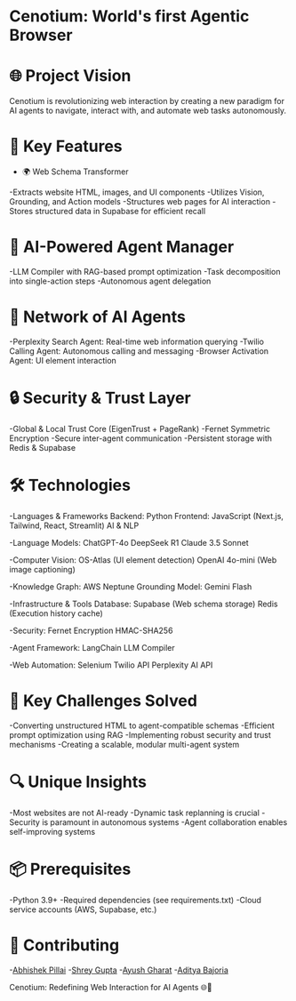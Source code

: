 # Cenotium: World's first Agentic Browser

# 🌐 Project Vision
Cenotium is revolutionizing web interaction by creating a new paradigm for AI agents to navigate, interact with, and automate web tasks autonomously.

# 🚀 Key Features
- 🌍 Web Schema Transformer

-Extracts website HTML, images, and UI components
-Utilizes Vision, Grounding, and Action models
-Structures web pages for AI interaction
-Stores structured data in Supabase for efficient recall

# 🤖 AI-Powered Agent Manager

-LLM Compiler with RAG-based prompt optimization
-Task decomposition into single-action steps
-Autonomous agent delegation

# 🔗 Network of AI Agents

-Perplexity Search Agent: Real-time web information querying
-Twilio Calling Agent: Autonomous calling and messaging
-Browser Activation Agent: UI element interaction

# 🔒 Security & Trust Layer

-Global & Local Trust Core (EigenTrust + PageRank)
-Fernet Symmetric Encryption
-Secure inter-agent communication
-Persistent storage with Redis & Supabase

# 🛠️ Technologies
-Languages & Frameworks
Backend: Python
Frontend: JavaScript (Next.js, Tailwind, React, Streamlit)
AI & NLP

-Language Models:
ChatGPT-4o
DeepSeek R1
Claude 3.5 Sonnet


-Computer Vision:
OS-Atlas (UI element detection)
OpenAI 4o-mini (Web image captioning)


-Knowledge Graph: AWS Neptune
Grounding Model: Gemini Flash

-Infrastructure & Tools
Database:
Supabase (Web schema storage)
Redis (Execution history cache)

-Security:
Fernet Encryption
HMAC-SHA256


-Agent Framework:
LangChain
LLM Compiler

-Web Automation:
Selenium
Twilio API
Perplexity AI API



# 🚧 Key Challenges Solved

-Converting unstructured HTML to agent-compatible schemas
-Efficient prompt optimization using RAG
-Implementing robust security and trust mechanisms
-Creating a scalable, modular multi-agent system

# 🔍 Unique Insights

-Most websites are not AI-ready
-Dynamic task replanning is crucial
-Security is paramount in autonomous systems
-Agent collaboration enables self-improving systems

# 📦 Prerequisites

-Python 3.9+
-Required dependencies (see requirements.txt)
-Cloud service accounts (AWS, Supabase, etc.)




# 🤝 Contributing
-<a href="https://github.com/abhipi" target="_blank">Abhishek Pillai</a>
-<a href="https://github.com/Shrey1306" target="_blank">Shrey Gupta</a>
-<a href="https://github.com/ayushgharat" target="_blank">Ayush Gharat</a>
-<a href="https://github.com/Bajo-Adi" target="_blank">Aditya Bajoria</a>



Cenotium: Redefining Web Interaction for AI Agents 🌐🤖
